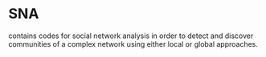 # SNA
contains codes for social network analysis in order to detect and discover communities of a complex network using either local or global approaches.
